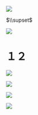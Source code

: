 ![](https://www.nta.go.jp/tmp/ad5e98f6-8bac-43c8-93cd-a49adfd26e5d/images/1d635627918a924bded8d636f051257ff61d96f9d11787145b74b92eded47459.jpg)

$\\supset$

![](https://www.nta.go.jp/tmp/ad5e98f6-8bac-43c8-93cd-a49adfd26e5d/images/9d9c7d37a5076a56f8b7c26923a10923c5e5dddbf8a6365bd1270408257cdadb.jpg)

# １２

![](https://www.nta.go.jp/tmp/ad5e98f6-8bac-43c8-93cd-a49adfd26e5d/images/2e836f0effa648ed45f89c28b6e2743abb9fa9a2e834bf41aa88d486578e3df5.jpg)

![](https://www.nta.go.jp/tmp/ad5e98f6-8bac-43c8-93cd-a49adfd26e5d/images/d2509092f2b9b345348d1ef2e54baf49017a11336ccb19fbbfaf868b34517396.jpg)

![](https://www.nta.go.jp/tmp/ad5e98f6-8bac-43c8-93cd-a49adfd26e5d/images/c46577df3156d6d572fc0df213f07e12f04d4bcc8a96f8d8f747a87d0279b278.jpg)

![](https://www.nta.go.jp/tmp/ad5e98f6-8bac-43c8-93cd-a49adfd26e5d/images/4e28d9882bdde0d58df4392ba9437580ac79e2afad61774b8df3a031c1edcf21.jpg)